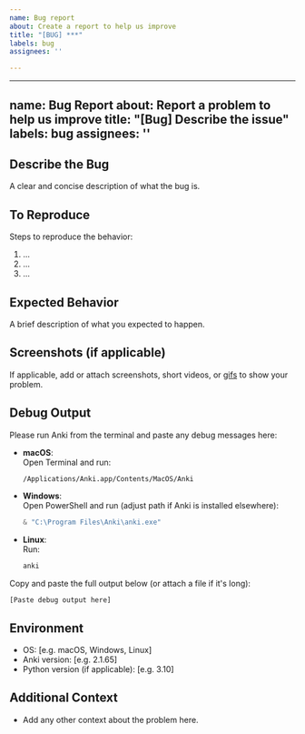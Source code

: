 ```yaml
---
name: Bug report
about: Create a report to help us improve
title: "[BUG] ***"
labels: bug
assignees: ''

---
```


---
name: Bug Report
about: Report a problem to help us improve
title: "[Bug] Describe the issue"
labels: bug
assignees: ''
---

## Describe the Bug
A clear and concise description of what the bug is.

## To Reproduce
Steps to reproduce the behavior:
1. ...
2. ...
3. ...

## Expected Behavior

A brief description of what you expected to happen.

## Screenshots (if applicable)

If applicable, add or attach screenshots, short videos, or [gifs](https://gif.ski/) to show your problem.

## Debug Output

Please run Anki from the terminal and paste any debug messages here:

- **macOS**:  
  Open Terminal and run:
  ```bash
  /Applications/Anki.app/Contents/MacOS/Anki
  ```

- **Windows**:  
  Open PowerShell and run (adjust path if Anki is installed elsewhere):
  ```powershell
  & "C:\Program Files\Anki\anki.exe"
  ```

- **Linux**:  
  Run:
  ```bash
  anki
  ```

Copy and paste the full output below (or attach a file if it's long):
```text
[Paste debug output here]
```

## Environment

- OS: [e.g. macOS, Windows, Linux]
- Anki version: [e.g. 2.1.65]
- Python version (if applicable): [e.g. 3.10]

## Additional Context
- Add any other context about the problem here.
